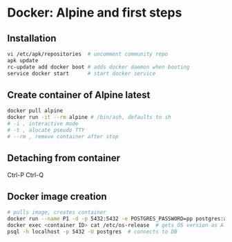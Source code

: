 # Docker: Alpine and first steps <a name="top"></a>
## Installation
```bash
vi /etc/apk/repositories  # uncomment community repo
apk update
rc-update add docker boot # adds docker daemon when booting
service docker start      # start docker service
```
## Create container of Alpine latest 
```bash
docker pull alpine
docker run -it --rm alpine # /bin/ash, defaults to sh
# -i , interactive mode
# -t , alocate pseudo TTY
# --rm , remove container after stop
```
## Detaching from container 
Ctrl-P Ctrl-Q
## Docker image creation
```bash
# pulls image, creates container
docker run --name P1 -d -p 5432:5432 -e POSTGRES_PASSWORD=pp postgres:alpine
docker exec <container ID> cat /etc/os-release  # gets OS version as Alpine
psql -h localhost -p 5432 -U postgres  # connects to DB
```
